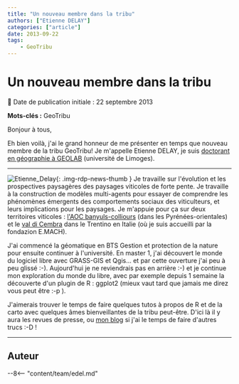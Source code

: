 ```yaml
---
title: "Un nouveau membre dans la tribu"
authors: ["Etienne DELAY"]
categories: ["article"]
date: 2013-09-22
tags: 
    - GeoTribu
---
```


# Un nouveau membre dans la tribu

:calendar: Date de publication initiale : 22 septembre 2013

**Mots-clés :** GeoTribu

Bonjour à tous,

Eh bien voilà, j'ai le grand honneur de me présenter en temps que nouveau membre de la tribu GeoTribu! Je m'appelle Etienne DELAY, je suis [doctorant en géographie à GEOLAB](http://recherche.flsh.unilim.fr/geolab/etienne-delay/ "cv sur le site de GEOLAB") (université de Limoges).

----

![Etienne_Delay](https://cdn.geotribu.fr/img/internal/contributeurs/edel.jpg){: .img-rdp-news-thumb } Je travaille sur l'évolution et les prospectives paysagères des paysages viticoles de forte pente. Je travaille à la construction de modèles multi-agents pour essayer de comprendre les phénomènes émergents des comportements sociaux des viticulteurs, et leurs implications pour les paysages. Je m'appuie pour ça sur deux territoires viticoles : [l'AOC banyuls-colliours](https://www.openstreetmap.org/?mlat=42.4603&mlon=3.1013&zoom=13#map=13/42.4603/3.1013 "carte OSM") (dans les Pyrénées-orientales) et le [val di Cembra](https://www.openstreetmap.org/?mlat=46.164&mlon=11.2035&zoom=13#map=13/46.1640/11.2035 "carte OSM") dans le Trentino en Italie (où je suis accueilli par la fondazion E.MACH).

J'ai commencé la géomatique en BTS Gestion et protection de la nature pour ensuite continuer à l'université. En master 1, j'ai découvert le monde du logiciel libre avec GRASS-GIS et Qgis... et par cette ouverture j'ai peu à peu glissé :-). Aujourd'hui je ne reviendrais pas en arrière :-) et je continue mon exploration du monde du libre, avec par exemple depuis 1 semaine la découverte d'un plugin de R : ggplot2 (mieux vaut tard que jamais me direz vous peut être :-p ).

J'aimerais trouver le temps de faire quelques tutos à propos de R et de la carto avec quelques âmes bienveillantes de la tribu peut-être. D'ici là il y aura les revues de presse, ou [mon blog](http://elcep.legtux.org/ "mon blog") si j'ai le temps de faire d'autres trucs :-D !

----

## Auteur

--8<-- "content/team/edel.md"
